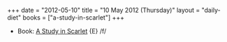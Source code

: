 +++
date = "2012-05-10"
title = "10 May 2012 (Thursday)"
layout = "daily-diet"
books = ["a-study-in-scarlet"]
+++

<ul>
<li class="entry books">Book: <a href="/books/a-study-in-scarlet">A Study in Scarlet</a> {E} /f/</li>
</ul>